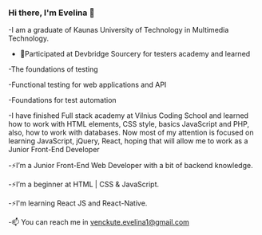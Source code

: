 ### Hi there, I'm Evelina 👋

-I am a graduate of Kaunas University of Technology in Multimedia Technology. 

- 📌Participated at Devbridge Sourcery for testers academy and learned 

-The foundations of testing

-Functional testing for web applications and API

-Foundations for test automation

-I have finished Full stack academy at Vilnius Coding School and learned how to work with HTML elements, CSS style, basics JavaScript and PHP, also, how to work with databases. Now most of my attention is focused on learning JavaScript, jQuery, React, hoping that will allow me to work as a Junior Front-End Developer


-⚡I’m a Junior Front-End Web Developer with a bit of backend knowledge.

-⚡I’m a beginner at HTML | CSS & JavaScript.

-⚡I'm learning React JS and React-Native.

-📫 You can reach me in venckute.evelina1@gmail.com
